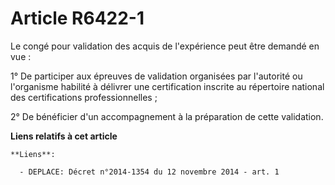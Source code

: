 # Article R6422-1

Le congé pour validation des acquis de l'expérience peut être demandé en vue :

1° De participer aux épreuves de validation organisées par l'autorité ou l'organisme habilité à délivrer une certification
inscrite au répertoire national des certifications professionnelles ;

2° De bénéficier d'un accompagnement à la préparation de cette validation.

**Liens relatifs à cet article**

	**Liens**:

	  - DEPLACE: Décret n°2014-1354 du 12 novembre 2014 - art. 1
